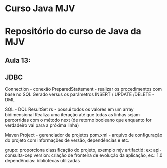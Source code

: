 # Curso Java MJV
# Repositório do curso de Java da MJV
## Aula 13: 
## JDBC
Connection - conexão
PreparedStattement - realizar os procedimentos com base no SQL Gerado versus os parâmetros
INSERT / UPDATE /DELETE - DML

SQL - DQL
ResultSet rs - possui todos os valores em um array bidimensional
Realiza uma iteração até que todas as linhas sejam percorridas com o método next (de retorno booleano que enquanto for verdadeiro vai para a próxima linha)

Maven Project - gerenciador de projetos
pom.xml - arquivo de configuração do projeto com informações de versão, dependências e etc.

grupo: proporciona classificação do projeto, exemplo mjv
artifactId: ex: api-consulta-cep
version: criação de fronteira de evolução da aplicação, ex.: 1.0
dependências: bibliotecas utilizadas